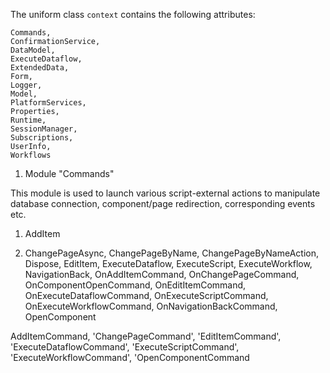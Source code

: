 The uniform class <code>context</code> contains the following attributes:

```
Commands, 
ConfirmationService, 
DataModel, 
ExecuteDataflow, 
ExtendedData, 
Form, 
Logger, 
Model, 
PlatformServices, 
Properties, 
Runtime, 
SessionManager,
Subscriptions, 
UserInfo, 
Workflows
```

1. Module "Commands"

This module is used to launch various script-external actions to manipulate database connection, component/page redirection, corresponding events etc.

1) AddItem
  
3) ChangePageAsync, ChangePageByName, ChangePageByNameAction, Dispose, EditItem, ExecuteDataflow, ExecuteScript, ExecuteWorkflow, NavigationBack, OnAddItemCommand, OnChangePageCommand, OnComponentOpenCommand, OnEditItemCommand, OnExecuteDataflowCommand, OnExecuteScriptCommand, OnExecuteWorkflowCommand, OnNavigationBackCommand, OpenComponent


AddItemCommand, 'ChangePageCommand', 'EditItemCommand', 'ExecuteDataflowCommand', 'ExecuteScriptCommand', 'ExecuteWorkflowCommand', 'OpenComponentCommand






